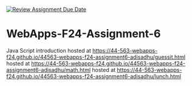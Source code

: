 [![Review Assignment Due Date](https://classroom.github.com/assets/deadline-readme-button-22041afd0340ce965d47ae6ef1cefeee28c7c493a6346c4f15d667ab976d596c.svg)](https://classroom.github.com/a/cCoVexb_)
# WebApps-F24-Assignment-6
Java Script introduction
hosted at https://44-563-webapps-f24.github.io/44563-webapps-f24-assignment6-adisadhu/guessit.html
hosted at https://44-563-webapps-f24.github.io/44563-webapps-f24-assignment6-adisadhu/math.html
hosted at https://44-563-webapps-f24.github.io/44563-webapps-f24-assignment6-adisadhu/lunch.html

